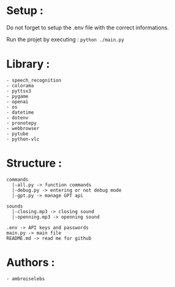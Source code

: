 # Setup :

Do not forget to setup the .env file with the correct informations.

Run the projet by executing : `python ./main.py`

# Library :

```
- speech_recognition
- colorama
- pyttsx3
- pygame
- openai
- os
- datetime
- dotenv
- pronotepy
- webbrowser
- pytube
- python-vlc
```

# Structure : 

```
commands
  |-all.py -> function commands
  |-debug.py -> entering or not debug mode
  |-gpt.py -> manage GPT api

sounds
  |-closing.mp3 -> closing sound
  |-openning.mp3 -> openning sound

.env -> API keys and passwords
main.py -> main file
README.md -> read me for github
```

# Authors :

`- ambroiselebs`